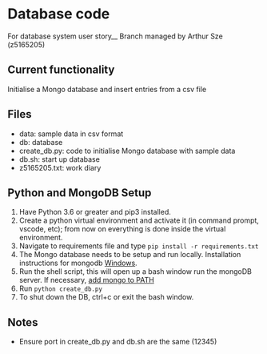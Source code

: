 # Database code
For database system user story__
Branch managed by Arthur Sze (z5165205)
## Current functionality
Initialise a Mongo database and insert entries from a csv file
## Files
- data: sample data in csv format
- db: database
- create_db.py: code to initialise Mongo database with sample data
- db.sh: start up database
- z5165205.txt: work diary

## Python and MongoDB Setup
1. Have Python 3.6 or greater and pip3 installed.
2. Create a python virtual environment and activate it (in command prompt, vscode, etc); from now on everything is done inside the virtual environment.
3. Navigate to requirements file and type ```pip install -r requirements.txt```
4. The Mongo database needs to be setup and run locally. Installation instructions for mongodb [Windows](https://docs.mongodb.com/manual/tutorial/install-mongodb-on-windows/).
5. Run the shell script, this will open up a bash window run the mongoDB server. If necessary, [add mongo to PATH](https://dangphongvanthanh.wordpress.com/2017/06/12/add-mongos-bin-folder-to-the-path-environment-variable/)
6. Run ```python create_db.py```
7. To shut down the DB, ctrl+c or exit the bash window.

## Notes
- Ensure port in create_db.py and db.sh are the same (12345)
